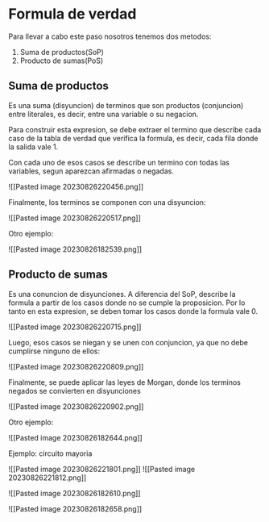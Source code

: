 # Formula de verdad
Para llevar a cabo este paso nosotros tenemos dos metodos:

1. Suma de productos(SoP)
2. Producto de sumas(PoS)

## Suma de productos

Es una suma (disyuncion) de terminos que son productos (conjuncion) entre literales, es decir, entre una variable o su negacion.

Para construir esta expresion, se debe extraer el termino que describe cada caso de la tabla de verdad que verifica la formula, es decir, cada fila donde la salida vale 1.

Con cada uno de esos casos se describe un termino con todas las variables, segun aparezcan afirmadas o negadas.

![[Pasted image 20230826220456.png]]

Finalmente, los terminos se componen con una disyuncion:

![[Pasted image 20230826220517.png]]

Otro ejemplo:

![[Pasted image 20230826182539.png]]
## Producto de sumas

Es una conuncion de disyunciones. A diferencia del SoP, describe la formula a partir de los casos donde no se cumple la proposicion. Por lo tanto en esta expresion, se deben tomar los casos donde la formula vale 0.

![[Pasted image 20230826220715.png]]

Luego, esos casos se niegan y se unen con conjuncion, ya que no debe cumplirse ninguno de ellos: 

![[Pasted image 20230826220809.png]]

Finalmente, se puede aplicar las leyes de Morgan, donde los terminos negados se convierten en disyunciones

![[Pasted image 20230826220902.png]]

Otro ejemplo:

![[Pasted image 20230826182644.png]]

Ejemplo: circuito mayoria

![[Pasted image 20230826221801.png]]
![[Pasted image 20230826221812.png]]



![[Pasted image 20230826182610.png]]



![[Pasted image 20230826182658.png]]

